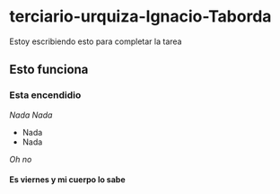 # terciario-urquiza-Ignacio-Taborda

Estoy escribiendo esto para completar la tarea

## Esto funciona
### Esta encendidio

*Nada*
*Nada*
* Nada
 * Nada

_Oh no_

#### Es viernes y mi cuerpo lo sabe
